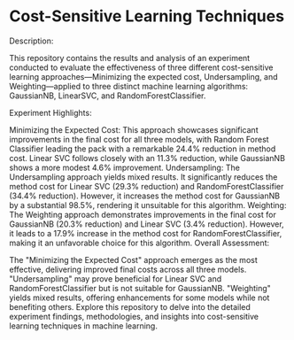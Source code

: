 # Cost-Sensitive Learning Techniques

Description:

This repository contains the results and analysis of an experiment conducted to evaluate the effectiveness of three different cost-sensitive learning approaches—Minimizing the expected cost, Undersampling, and Weighting—applied to three distinct machine learning algorithms: GaussianNB, LinearSVC, and RandomForestClassifier.

Experiment Highlights:

Minimizing the Expected Cost: This approach showcases significant improvements in the final cost for all three models, with Random Forest Classifier leading the pack with a remarkable 24.4% reduction in method cost. Linear SVC follows closely with an 11.3% reduction, while GaussianNB shows a more modest 4.6% improvement.
Undersampling: The Undersampling approach yields mixed results. It significantly reduces the method cost for Linear SVC (29.3% reduction) and RandomForestClassifier (34.4% reduction). However, it increases the method cost for GaussianNB by a substantial 98.5%, rendering it unsuitable for this algorithm.
Weighting: The Weighting approach demonstrates improvements in the final cost for GaussianNB (20.3% reduction) and Linear SVC (3.4% reduction). However, it leads to a 17.9% increase in the method cost for RandomForestClassifier, making it an unfavorable choice for this algorithm.
Overall Assessment:

The "Minimizing the Expected Cost" approach emerges as the most effective, delivering improved final costs across all three models.
"Undersampling" may prove beneficial for Linear SVC and RandomForestClassifier but is not suitable for GaussianNB.
"Weighting" yields mixed results, offering enhancements for some models while not benefiting others.
Explore this repository to delve into the detailed experiment findings, methodologies, and insights into cost-sensitive learning techniques in machine learning.
